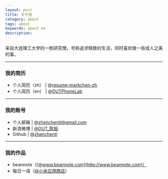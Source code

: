 ```yaml
---
layout: post
title: 关于我
category: about
tags: about
keywords: about me
description:
---
```


来自大连理工大学的一枚研究僧，号称追求精致的生活，同时喜欢做一些成人之美的事。

----

### 我的简历 ###

- 个人简历（zh） | @[resume-markchen-zh](/resume-markchen-zh.pdf)
- 个人简历（en） | @[DUTPhoneLab](http://dutphonelab.org/zhenchen/)

----

### 我的账号 ###

- 个人邮箱 | @[zhenchentl@gmail.com](zhenchentl@gmail.com "zhenchentl@gmail.com")
- 新浪微博 | @[DUT_陈振](http://weibo.com/markchentl "http://weibo.com/markchentl")
- Github  |  @[zhenchentl](https://github.com/zhenchentl "https://github.com/zhenchentl")

----

### 我的作品

- beannote（[@www.beannote.com](http://www.beannote.com)）
- 每日一语（[@小米应用商店](http://app.mi.com/detail/61735)）